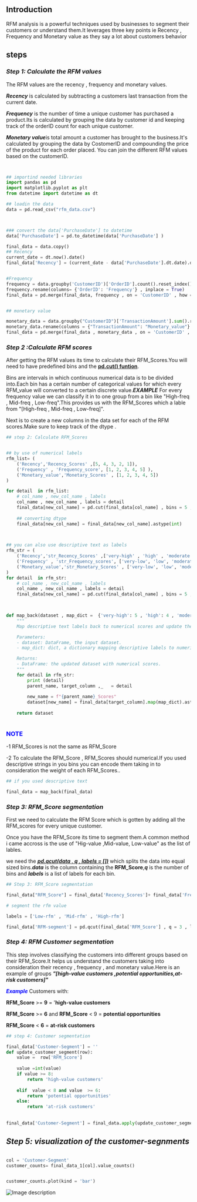 
## **Introduction**
RFM analysis is a powerful techniques used by businesses to segment their customers or  understand them.It leverages three key points ie Recency , Frequency and Monetary value as they say a lot  about  customers behavior

## **steps**
### ***Step 1: Calculate the RFM values***

The RFM values are the recency , frequency and monetary values.

***Recency*** is calculated by subtracting a customers last transaction from the current date.

***Frequency*** is the number of time a unique customer has purchased a product.Its is calculated by grouping the data by  customer id and keeping track of the orderID count for each unique customer.

***Monetary value***is total amount a customer has brought to the business.It's calculated by grouping the data by CostomerID and compounding the price of the product for each order  placed.
You can join the different RFM values based on the customerID.

```python 


## importind needed libraries
import pandas as pd
import matplotlib.pyplot as plt
from datetime import datetime as dt

## loadin the data
data = pd.read_csv("rfm_data.csv")



### convert the data['PurchaseDate'] to datetime 
data['PurchaseDate'] = pd.to_datetime(data['PurchaseDate'] )

final_data = data.copy()
## Recency
current_date = dt.now().date()
final_data['Recency'] = (current_date - data['PurchaseDate'].dt.date).dt.days


#Frequency
frequency = data.groupby('CustomerID')['OrderID'].count().reset_index()
frequency.rename(columns= {'OrderID': 'Frequency'} , inplace = True)
final_data = pd.merge(final_data, frequency , on = 'CustomerID' , how = 'left')


## monetary value

monetary_data = data.groupby("CustomerID")['TransactionAmount'].sum().reset_index()
monetary_data.rename(columns = {"TransactionAmount": "Monetary_value"} , inplace = True)
final_data = pd.merge(final_data , monetary_data , on = 'CustomerID' , how = 'left' )
```

### ***Step 2 :Calculate RFM scores***

After getting the RFM values its time to calculate their RFM_Scores.You will need to have predefined bins and the [****pd.cut() funtion****](https://pandas.pydata.org/docs/reference/api/pandas.cut.html).

Bins are intervals in which continuous numerical data is to be divided into.Each bin has a certain number of categorical values for which every RFM_value will converted to a certain discrete value.***EXAMPLE*** For every frequency value we can classify it in to one group from a bin like "High-freq , Mid-freq , Low-freq".This provides us with the RFM_Scores which a lable from "[High-freq , Mid-freq , Low-freq]".

Next is to create a new columns in the data set for each of the RFM scores.Make sure to keep track of the dtype .

```python
## step 2: Calculate RFM_Scores


## by use of numerical labels
rfm_list= (
    ('Recency','Recency_Scores' ,[5, 4, 3, 2, 1]),
    ('Frequency' , 'Frequency_score', [1, 2, 3, 4, 5] ),
    ('Monetary_value','Monetary_Scores' , [1, 2, 3, 4, 5])
)

for detail  in rfm_list:
    # col_name , new_col_name , labels
    col_name , new_col_name , labels = detail
    final_data[new_col_name] = pd.cut(final_data[col_name] , bins = 5 , labels = labels)
    
    ## converting dtype
    final_data[new_col_name] = final_data[new_col_name].astype(int)
    


## you can also use descriptive text as labels
rfm_str = (
    ('Recency','str_Recency_Scores' ,['very-high' , 'high' , 'moderate' , 'low' , 'very-low']),
    ('Frequency' , 'str_Frequency_scores', ['very-low', 'low', 'moderate', 'high', 'very-high'] ),
    ('Monetary_value','str_Monetary_Scores' , ['very-low', 'low', 'moderate', 'high', 'very-high'])
)
for detail  in rfm_str:
    # col_name , new_col_name , labels
    col_name , new_col_name , labels = detail
    final_data[new_col_name] = pd.cut(final_data[col_name] , bins = 5 , labels = labels)
    


def map_back(dataset , map_dict =  {'very-high': 5 , 'high': 4 , 'moderate':3 , 'low' : 2 , 'very-low' : 1} , rfm_str = rfm_str):
    """
    Map descriptive text labels back to numerical scores and update the dataset.

    Parameters:
    - dataset: DataFrame, the input dataset.
    - map_dict: dict, a dictionary mapping descriptive labels to numerical values.

    Returns:
    - DataFrame: the updated dataset with numerical scores.
    """
    for detail in rfm_str:
        print (detail)
        parent_name, target_column ,_   = detail
    
        new_name = f"{parent_name}_Scores"
        dataset[new_name] = final_data[target_column].map(map_dict).astype(int)
        
    return dataset
    
```

### <span style="color:blue">NOTE</span>

-1 RFM_Scores is not the same as  RFM_Score

-2 To calculate the RFM_Score , RFM_Scores should numerical.If you used descriptive strings in you bins you can encode them taking in to consideration the weight of each RFM_Scores..

```python 
## if you used descriptive text

final_data = map_back(final_data)
```

### ***Step 3: RFM_Score segmentation***

First we need to calculate the RFM Score which is gotten by adding all the RFM_scores for every unique customer.

Once you have the RFM_Score its time to segment them.A common method i came accross is the use of "Hig-value ,Mid-value, Low-value" as the list of lables.

we need the [***pd.qcut(data , q , labels = [])***](https://pandas.pydata.org/docs/reference/api/pandas.qcut.html) which splits the data into equal sized bins.***data*** is the column containing the **RFM_Score**,***q*** is the number of bins and ***labels***  is a list of labels for each bin.

```python
## Step 3: RFM_Score segmentation

final_data["RFM_Score"] = final_data['Recency_Scores']+ final_data['Frequency_score'] + final_data['Monetary_Scores']

# segment the rfm value

labels = ['Low-rfm' , 'Mid-rfm' , 'High-rfm']

final_data['RFM-segment'] = pd.qcut(final_data['RFM_Score'] , q = 3 , labels = labels)
```

### ***Step 4: RFM Customer segmentation***

This step involves classifying the customers into different groups based on their RFM_Score.It helps us understand the customers taking into consideration their recency , frequency , and monetary value.Here is an example of groups ***"[high-value customers ,potential opportunities,at-risk customers]"***


<span style="color:blue">***Example***</span>
Customers with: 

**RFM_Score** >= **9** = '**high-value customers**

**RFM_Score** >= **6**  and  **RFM_Score**  < 9 = **potential opportunities**

**RFM_Score** < **6** = **at-risk customers**
```python 
## step 4: Customer segmentation

final_data['Customer-Segment'] = ''
def update_customer_segment(row):
    value =  row['RFM_Score']
    
    value =int(value)
    if value >= 8:
        return 'high-value customers'
    
    elif  value < 8 and value  >= 6:
        return 'potential opportunities'
    else:
        return 'at-risk customers'
    
    
final_data['Customer-Segment'] = final_data.apply(update_customer_segment, axis=1)

```


## ***Step 5: visualization of the customer-segnments***




```python

col = 'Customer-Segment'
customer_counts= final_data_1[col].value_counts()


customer_counts.plot(kind = 'bar')


```

![Image description](https://github.com/Briankimany/data-science/blob/main/week%202/BARPLOT.png)